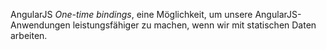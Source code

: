 AngularJS _One-time bindings_, eine Möglichkeit, um unsere AngularJS-Anwendungen leistungsfähiger zu machen, wenn wir mit statischen Daten arbeiten.
